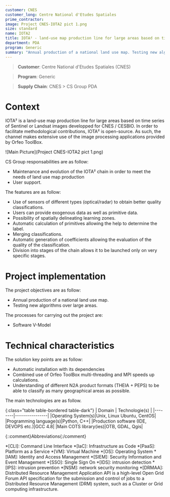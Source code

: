 ```yaml
---
customer: CNES
customer_long: Centre National d'Etudes Spatiales
prime_contractor: 
image: Project CNES-IOTA2 pict 1.png
size: standard
name: IOTA2
title: IOTA² - land-use map production line for large areas based on time series of Sentinel or Landsat images
department: PDA
program: Generic
summary: "Annual production of a national land use map. Testing new algorithms over large areas."
---
```


> __Customer__\: Centre National d'Etudes Spatiales (CNES)

> __Program__\: Generic

> __Supply Chain__\: CNES >  CS Group PDA


# Context

IOTA² is a land-use map production line for large areas based on time series of Sentinel or Landsat images developped for CNES / CESBIO. In order to facilitate methodological contributions, IOTA² is open-source. As such, the channel makes extensive use of the image processing applications provided by Orfeo ToolBox.

![Main Picture](Project CNES-IOTA2 pict 1.png)

CS Group responsabilities are as follow:
* Maintenance and evolution of the IOTA² chain in order to meet the needs of land use map production
* User support.


The features are as follow:
* Use of sensors of different types (optical/radar) to obtain better quality classifications. 
* Users can provide exogenous data as well as primitive data.
* Possibility of spatially delineating learning zones.
* Automatic calculation of primitives allowing the help to determine the label.
* Merging classifications.
* Automatic generation of coefficients allowing the evaluation of the quality of the classification.
* Division into stages of the chain allows it to be launched only on very specific stages.

# Project implementation

The project objectives are as follow:
* Annual production of a national land use map.
* Testing new algorithms over large areas.

The processes for carrying out the project are:
* Software V-Model

# Technical characteristics

The solution key points are as follow:
* Automatic installation with its dependencies
* Combined use of Orfeo ToolBox multi-threading and MPI speeds up calculations.
* Understanding of different N2A product formats (THEIA + PEPS) to be able to classify as many geographical areas as possible.



The main technologies are as follow.

{:class="table table-bordered table-dark"}
| Domain | Technologie(s) |
|--------|----------------|
|Operating System(s)|Unix, Linux Ubuntu, CentOS|
|Programming language(s)|Python, C++|
|Production software (IDE, DEVOPS etc.)|GCC 4.8|
|Main COTS library(ies)|OTB, GDAL, Qgis|



{::comment}Abbreviations{:/comment}

*[CLI]: Command Line Interface
*[IaC]: Infrastructure as Code
*[PaaS]: Platform as a Service
*[VM]: Virtual Machine
*[OS]: Operating System
*[IAM]: Identity and Access Management
*[SIEM]: Security Information and Event Management
*[SSO]: Single Sign On
*[IDS]: intrusion detection
*[IPS]: intrusion prevention
*[NSM]: network security monitoring
*[DRMAA]: Distributed Resource Management Application API is a high-level Open Grid Forum API specification for the submission and control of jobs to a Distributed Resource Management (DRM) system, such as a Cluster or Grid computing infrastructure.
